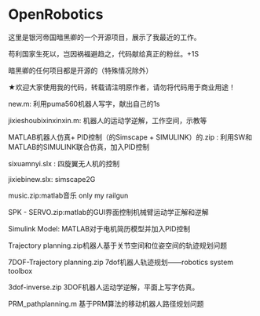 # OpenRobotics
这里是银河帝国暗黑卿的一个开源项目，展示了我最近的工作。

苟利国家生死以，岂因祸福避趋之，代码献给真正的粉丝。+1S

暗黑卿的任何项目都是开源的（特殊情况除外）

★欢迎大家使用我的代码，转载请注明原作者，请勿将代码用于商业用途！


new.m:
利用puma560机器人写字，献出自己的1s

jixieshoubixinxinxin.m:
机器人的运动学逆解，工作空间，示教等

MATLAB机器人仿真+ PID控制（的Simscape + SIMULINK）的.zip	:
利用SW和MATLAB的SIMULINK联合仿真，加入PID控制

sixuamnyi.slx	:
四旋翼无人机的控制

jixiebinew.slx:
simscape2G

music.zip:matlab音乐 only my railgun

SPK  -  SERVO.zip:matlab的GUI界面控制机械臂运动学正解和逆解

Simulink Model:
MATLAB对于电机简历模型并加入PID控制

Trajectory planning.zip机器人基于关节空间和位姿空间的轨迹规划问题

7DOF-Trajectory planning.zip 7dof机器人轨迹规划——robotics system toolbox

3dof-inverse.zip	3DOF机器人运动学逆解，平面上写字仿真。

PRM_pathplanning.m 基于PRM算法的移动机器人路径规划问题
